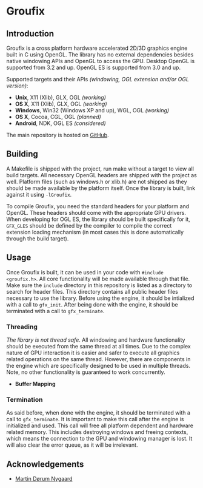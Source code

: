 # Groufix

## Introduction

Groufix is a cross platform hardware accelerated 2D/3D graphics engine built in C using OpenGL. The library has no external dependencies besides native windowing APIs and OpenGL to access the GPU. Desktop OpenGL is supported from 3.2 and up. OpenGL ES is supported from 3.0 and up.

Supported targets and their APIs _(windowing, OGL extension and/or OGL version)_:

* __Unix__,    X11 (Xlib), GLX, OGL _(working)_
* __OS X__,    X11 (Xlib), GLX, OGL _(working)_
* __Windows__, Win32 (Windows XP and up), WGL, OGL _(working)_
* __OS X__,    Cocoa, CGL, OGL _(planned)_
* __Android__, NDK, OGL ES _(considered)_

The main repository is hosted on [GitHub](https://github.com/Ckef/Groufix).

## Building

A Makefile is shipped with the project, run make without a target to view all build targets. All necessary OpenGL headers are shipped with the project as well. Platform files (such as windows.h or xlib.h) are not shipped as they should be made available by the platform itself. Once the library is built, link against it using `-lGroufix`.

To compile Groufix, you need the standard headers for your platform and OpenGL. These headers should come with the appropriate GPU drivers. When developing for OGL ES, the library should be built specifically for it, `GFX_GLES` should be defined by the compiler to compile the correct extension loading mechanism (in most cases this is done automatically through the build target).

## Usage

Once Groufix is built, it can be used in your code with `#include <groufix.h>`. All core functionality will be made available through that file. Make sure the `include` directory in this repository is listed as a directory to search for header files. This directory contains all public header files necessary to use the library. Before using the engine, it should be intialized with a call to `gfx_init`. After being done with the engine, it should be terminated with a call to `gfx_terminate`.

### Threading

_The library is not thread safe_. All windowing and hardware functionality should be executed from the same thread at all times. Due to the complex nature of GPU interaction it is easier and safer to execute all graphics related operations on the same thread. However, there are components in the engine which are specifically designed to be used in multiple threads. Note, no other functionality is guaranteed to work concurrently.

* __Buffer Mapping__

### Termination

As said before, when done with the engine, it should be terminated with a call to `gfx_terminate`. It is important to make this call after the engine is initialized and used. This call will free all platform dependent and hardware related memory. This includes destroying windows and freeing contexts, which means the connection to the GPU and windowing manager is lost. It will also clear the error queue, as it will be irrelevant.

## Acknowledgements

* [Martin Dørum Nygaard](http://www.mortie.org)
